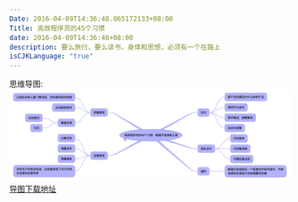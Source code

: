 ```yaml
---
Date: 2016-04-09T14:36:48.065172133+08:00
Title: 高效程序员的45个习惯
date: 2016-04-09T14:36:48+08:00
description: 要么旅行，要么读书，身体和思想，必须有一个在路上
isCJKLanguage: "true"
---
```


思维导图:
![高效程序员的45个习惯](media/高效程序员的45个习惯.png)
[导图下载地址](attachments/高效程序员的45个习惯.itmz)
